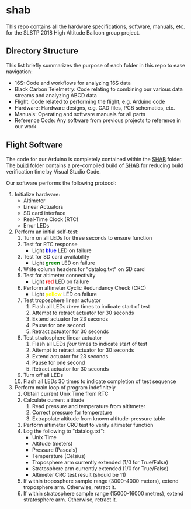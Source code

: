# shab

This repo contains all the hardware specifications, software, manuals, etc. for
the SLSTP 2018 High Altitude Balloon group project.

## Directory Structure

This list briefly summarizes the purpose of each folder in this repo to ease
navigation:

* 16S: Code and workflows for analyzing 16S data
* Black Carbon Telelmetry: Code relating to combining our various data streams
                           and analyzing ABCD data
* Flight: Code related to performing the flight, e.g. Arduino code
* Hardware: Hardware designs, e.g. CAD files, PCB schematics, etc.
* Manuals: Operating and software manuals for all parts
* Reference Code: Any software from previous projects to reference in our work

## Flight Software

The code for our Arduino is completely contained within the [SHAB](flight/SHAB)
folder. The [build](flight/build) folder contains a pre-compiled build of
[SHAB](flight/SHAB) for reducing build verification time by Visual Studio Code.

Our software performs the following protocol:

1. Initialize hardware:
    * Altimeter
    * Linear Actuators
    * SD card interface
    * Real-Time Clock (RTC)
    * Error LEDs
2. Perform an initial self-test:
    1. Turn on all LEDs for three seconds to ensure function
    2. Test for RTC response
        * Light <span style="color:blue">**blue**</span> LED on failure
    3. Test for SD card availability
        * Light <span style="color:green">**green**</span> LED on failure
    4. Write column headers for "datalog.txt" on SD card
    5. Test for altimeter connectivity
        * Light <span style="color:red">**red**</span> LED on failure
    6. Perform altimeter Cyclic Redundancy Check (CRC)
        * Light <span style="color:yellow">**yellow**</span> LED on failure
    7. Test troposphere linear actuator
        1. Flash all LEDs *three* times to indicate start of test
        2. Attempt to retract actuator for 30 seconds
        3. Extend actuator for 23 seconds
        4. Pause for one second
        5. Retract actuator for 30 seconds
    8. Test stratosphere linear actuator
        1. Flash all LEDs *four* times to indicate start of test
        2. Attempt to retract actuator for 30 seconds
        3. Extend actuator for 23 seconds
        4. Pause for one second
        5. Retract actuator for 30 seconds
    9. Turn off all LEDs
    10. Flash all LEDs 30 times to indicate completion of test sequence
3. Perform main loop of program indefinitely
    1. Obtain current Unix Time from RTC
    2. Calculate current altitude
        1. Read pressure and temperature from altitmeter
        2. Correct pressure for temperature
        3. Extrapolate altitude from known altitude-pressure table
    3. Perform altimeter CRC test to verify altimeter function
    4. Log the following to "datalog.txt":
        * Unix Time
        * Altitude (meters)
        * Pressure (Pascals)
        * Temperature (Celsius)
        * Troposphere arm currently extended (1/0 for True/False)
        * Stratosphere arm currently extended (1/0 for True/False)
        * Altimeter CRC test result (should be 11)
    5. If within troposphere sample range (3000-4000 meters),
       extend troposphere arm. Otherwise, retract it.
    6. If within stratosphere sample range (15000-16000 metres),
       extend stratosphere arm. Otherwise, retract it.
